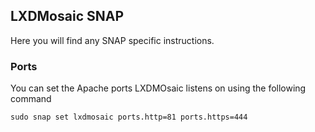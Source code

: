 ## LXDMosaic SNAP

Here you will find any SNAP specific instructions.


### Ports
You can set the Apache ports LXDMOsaic listens on using the following command

`sudo snap set lxdmosaic ports.http=81 ports.https=444`

